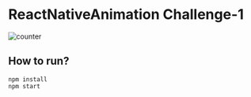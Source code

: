 # ReactNativeAnimation Challenge-1

![counter](https://user-images.githubusercontent.com/7335120/34785573-8bf967d6-f657-11e7-9968-b5d72688b384.gif)

## How to run?

```
npm install
npm start
```